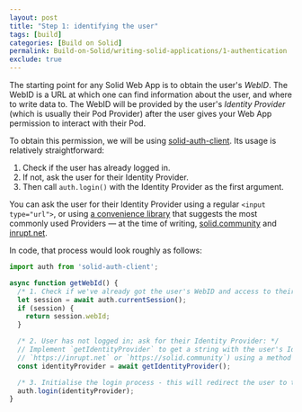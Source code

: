 ```yaml
---
layout: post
title: "Step 1: identifying the user"
tags: [build]
categories: [Build on Solid]
permalink: Build-on-Solid/writing-solid-applications/1-authentication
exclude: true
---
```


The starting point for any Solid Web App is to obtain the user's _WebID_. The WebID is a URL at
which one can find information about the user, and where to write data to. The WebID will be provided by the user's _Identity Provider_ (which is usually their Pod Provider) after the user
gives your Web App permission to interact with their Pod.

To obtain this permission, we will be using [solid-auth-client](https://www.npmjs.com/package/solid-auth-client). Its usage is relatively straightforward:

1. Check if the user has already logged in.
2. If not, ask the user for their Identity Provider.
3. Then call `auth.login()` with the Identity Provider as the first argument.

You can ask the user for their Identity Provider using a regular `<input type="url">`, or using [a convenience library](https://www.npmjs.com/package/@solid/react/) that suggests the most commonly used Providers — at the time of writing, [solid.community](https://solid.community/) and [inrupt.net](https://inrupt.net/).

In code, that process would look roughly as follows:

```typescript
import auth from 'solid-auth-client';

async function getWebId() {
  /* 1. Check if we've already got the user's WebID and access to their Pod: */
  let session = await auth.currentSession();
  if (session) {
    return session.webId;
  }

  /* 2. User has not logged in; ask for their Identity Provider: */
  // Implement `getIdentityProvider` to get a string with the user's Identity Provider (e.g.
  // `https://inrupt.net` or `https://solid.community`) using a method of your choice.
  const identityProvider = await getIdentityProvider();

  /* 3. Initialise the login process - this will redirect the user to their Identity Provider: */
  auth.login(identityProvider);
}
```
